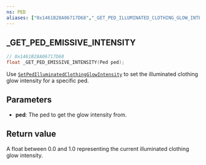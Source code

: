 ```yaml
---
ns: PED
aliases: ["0x1461B28A06717D68","_GET_PED_ILLUMINATED_CLOTHING_GLOW_INTENSITY"]
---
```

## _GET_PED_EMISSIVE_INTENSITY

```c
// 0x1461B28A06717D68
float _GET_PED_EMISSIVE_INTENSITY(Ped ped);
```

Use [`SetPedIlluminatedClothingGlowIntensity`](#_0x4E90D746056E273D) to set the illuminated clothing glow intensity for a specific ped.


## Parameters
* **ped**: The ped to get the glow intensity from.

## Return value
A float between 0.0 and 1.0 representing the current illuminated clothing glow intensity.
